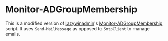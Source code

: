 # Monitor-ADGroupMembership

This is a modified version of [lazywinadmin](https://github.com/lazywinadmin)'s [Monitor-ADGroupMembership](https://github.com/lazywinadmin/Monitor-ADGroupMembership/blob/master/Monitor-ADGroupMemberShip.ps1) script. It uses `Send-MailMessage` as opposed to `SmtpClient` to manage emails.